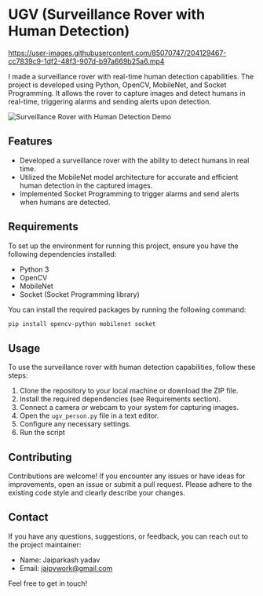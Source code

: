 # UGV (Surveillance Rover with Human Detection)

https://user-images.githubusercontent.com/85070747/204129467-cc7839c9-1df2-48f3-907d-b97a669b25a6.mp4


I made a surveillance rover with real-time human detection capabilities. The project is developed using Python, OpenCV, MobileNet, and Socket Programming. It allows the rover to capture images and detect humans in real-time, triggering alarms and sending alerts upon detection.

![Surveillance Rover with Human Detection Demo](demo.gif)

## Features

- Developed a surveillance rover with the ability to detect humans in real time.
- Utilized the MobileNet model architecture for accurate and efficient human detection in the captured images.
- Implemented Socket Programming to trigger alarms and send alerts when humans are detected.

## Requirements

To set up the environment for running this project, ensure you have the following dependencies installed:

- Python 3
- OpenCV
- MobileNet
- Socket (Socket Programming library)

You can install the required packages by running the following command:

```bash
pip install opencv-python mobilenet socket
```

## Usage

To use the surveillance rover with human detection capabilities, follow these steps:

1. Clone the repository to your local machine or download the ZIP file.
2. Install the required dependencies (see Requirements section).
3. Connect a camera or webcam to your system for capturing images.
4. Open the `ugv_person.py` file in a text editor.
5. Configure any necessary settings.
6. Run the script

## Contributing

Contributions are welcome! If you encounter any issues or have ideas for improvements, open an issue or submit a pull request. Please adhere to the existing code style and clearly describe your changes.

## Contact

If you have any questions, suggestions, or feedback, you can reach out to the project maintainer:

- Name: Jaiparkash yadav
- Email: jaipywork@gmail.com

Feel free to get in touch!


